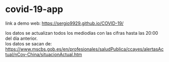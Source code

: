 # covid-19-app
link a demo web: https://sergio9929.github.io/COVID-19/

los datos se actualizan todos los mediodías con las cifras hasta las 20:00 del día anterior.  
los datos se sacan de: https://www.mscbs.gob.es/en/profesionales/saludPublica/ccayes/alertasActual/nCov-China/situacionActual.htm
